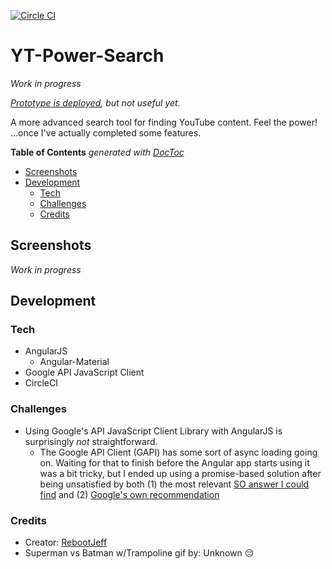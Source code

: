 [![Circle CI](https://circleci.com/gh/RebootJeff/yt-power-search.svg?style=svg)](https://circleci.com/gh/RebootJeff/yt-power-search)

# YT-Power-Search

*Work in progress*

*[Prototype is deployed](https://youtubepowersearch.firebaseapp.com/), but not useful yet.*

A more advanced search tool for finding YouTube content. Feel the power! ...once I've actually completed some features.

<!-- START doctoc generated TOC please keep comment here to allow auto update -->
<!-- DON'T EDIT THIS SECTION, INSTEAD RE-RUN doctoc TO UPDATE -->
**Table of Contents**  *generated with [DocToc](https://github.com/thlorenz/doctoc)*

- [Screenshots](#screenshots)
- [Development](#development)
  - [Tech](#tech)
  - [Challenges](#challenges)
  - [Credits](#credits)

<!-- END doctoc generated TOC please keep comment here to allow auto update -->

## Screenshots

*Work in progress*

## Development

### Tech

- AngularJS
  - Angular-Material
- Google API JavaScript Client
- CircleCI

### Challenges

- Using Google's API JavaScript Client Library with AngularJS is surprisingly *not* straightforward.
  - The Google API Client (GAPI) has some sort of async loading going on. Waiting for that to finish before the Angular app starts using it was a bit tricky, but I ended up using a promise-based solution after being unsatisfied by both (1) the most relevant [SO answer I could find](http://stackoverflow.com/questions/19399419/angular-js-and-google-api-client-js-gapi) and (2) [Google's own recommendation](https://cloud.google.com/solutions/angularjs-cloud-endpoints-recipe-for-building-modern-web-applications)

### Credits
- Creator: [RebootJeff](https://twitter.com/RebootJeff)
- Superman vs Batman w/Trampoline gif by: Unknown :pensive:
